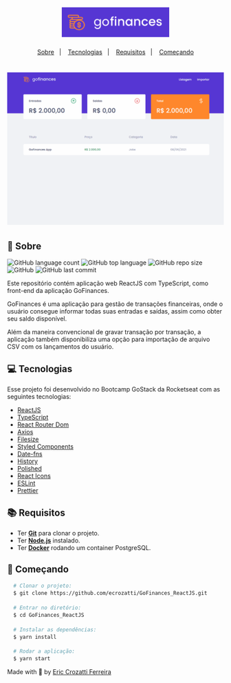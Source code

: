 <h1 align="center">
    <img alt="GoFinances-logo" src="https://github.com/ecrozatti/GoFinances_ReactJS/blob/master/.github/logo.png" width="250px" />
</h1>

<p align="center">
  <a href="#page_with_curl-sobre">Sobre</a>&nbsp;&nbsp;&nbsp;|&nbsp;&nbsp;&nbsp;
  <a href="#computer-tecnologias">Tecnologias</a>&nbsp;&nbsp;&nbsp;|&nbsp;&nbsp;&nbsp;
  <a href="#books-requisitos">Requisitos</a>&nbsp;&nbsp;&nbsp;|&nbsp;&nbsp;&nbsp;
  <a href="#rocket-começando">Começando</a>
</p>

<h1 align="center">
    <img alt="GoBarber" src="https://github.com/ecrozatti/GoFinances_ReactJS/blob/master/.github/GoFinances.gif" />
</h1>

## :page_with_curl: Sobre
![GitHub language count](https://img.shields.io/github/languages/count/ecrozatti/GoFinances_NodeJS)
![GitHub top language](https://img.shields.io/github/languages/top/ecrozatti/GoFinances_NodeJS)
![GitHub repo size](https://img.shields.io/github/repo-size/ecrozatti/GoFinances_NodeJS)
![GitHub](https://img.shields.io/github/license/ecrozatti/GoFinances_NodeJS)
![GitHub last commit](https://img.shields.io/github/last-commit/ecrozatti/GoFinances_NodeJS)

Este repositório contém aplicação web ReactJS com TypeScript, como front-end da aplicação GoFinances.

GoFinances é uma aplicação para gestão de transações financeiras, onde o usuário consegue informar todas suas entradas e saídas, assim como obter seu saldo disponível.

Além da maneira convencional de gravar transação por transação, a aplicação também disponibiliza uma opção para importação de arquivo CSV com os lançamentos do usuário.

## :computer: Tecnologias
Esse projeto foi desenvolvido no Bootcamp GoStack da Rocketseat com as seguintes tecnologias:

- [ReactJS](https://reactjs.org/)
- [TypeScript](https://www.typescriptlang.org/)
- [React Router Dom](https://reacttraining.com/react-router/web/guides/quick-start)
- [Axios](https://github.com/axios/axios)
- [Filesize](https://www.npmjs.com/package/filesize)
- [Styled Components](https://styled-components.com/)
- [Date-fns](https://date-fns.org/)
- [History](https://www.npmjs.com/package/history)
- [Polished](https://polished.js.org/)
- [React Icons](https://www.npmjs.com/package/react-icons)
- [ESLint](https://github.com/eslint/eslint)
- [Prettier](https://github.com/prettier/prettier)

## :books: Requisitos
- Ter [**Git**](https://git-scm.com/) para clonar o projeto.
- Ter [**Node.js**](https://nodejs.org/en/) instalado.
- Ter [**Docker**](https://www.docker.com/) rodando um container PostgreSQL.

## :rocket: Começando
``` bash
  # Clonar o projeto:
  $ git clone https://github.com/ecrozatti/GoFinances_ReactJS.git

  # Entrar no diretório:
  $ cd GoFinances_ReactJS
  
  # Instalar as dependências:
  $ yarn install

  # Rodar a aplicação:
  $ yarn start
```

Made with 💚 by [Eric Crozatti Ferreira](https://www.linkedin.com/in/eric-crozatti-1447688a/)
